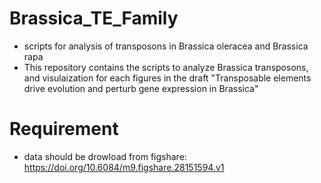 # Brassica_TE_Family
* scripts for analysis of transposons in Brassica oleracea and Brassica rapa
* This repository contains the scripts to analyze Brassica transposons, and visulaization for each figures in the draft "Transposable elements drive evolution and perturb gene expression in Brassica"

# Requirement
* data should be drowload from figshare: https://doi.org/10.6084/m9.figshare.28151594.v1
